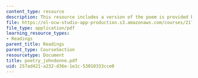 ```yaml
---
content_type: resource
description: This resource includes a version of the poem is provided by John Donne.
file: https://ol-ocw-studio-app-production.s3.amazonaws.com/courses/21l-004-major-poets-fall-2001/257ad421a232d36e1e1c53010333cce0_poetry_johndonne.pdf
file_type: application/pdf
learning_resource_types:
- Readings
parent_title: Readings
parent_type: CourseSection
resourcetype: Document
title: poetry_johndonne.pdf
uid: 257ad421-a232-d36e-1e1c-53010333cce0
---
```

